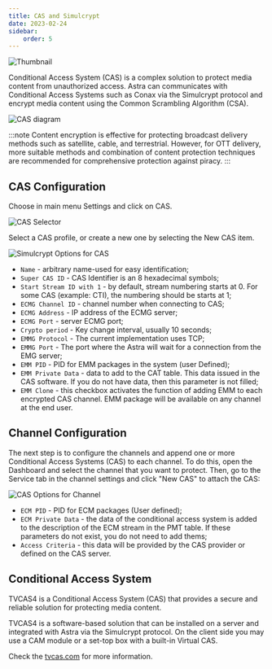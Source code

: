 ```yaml
---
title: CAS and Simulcrypt
date: 2023-02-24
sidebar:
    order: 5
---
```


![Thumbnail](https://cdn.cesbo.com/help/astra/delivery/broadcasting/cas/og-image.png)

Conditional Access System (CAS) is a complex solution to protect media content from unauthorized access. Astra can communicates with Conditional Access Systems such as Conax via the Simulcrypt protocol and encrypt media content using the Common Scrambling Algorithm (CSA).

![CAS diagram](https://cdn.cesbo.com/help/astra/delivery/broadcasting/cas/cas.svg)

:::note
Content encryption is effective for protecting broadcast delivery methods such as satellite, cable, and terrestrial. However, for OTT delivery, more suitable methods and combination of content protection techniques are recommended for comprehensive protection against piracy.
:::

## CAS Configuration

Choose in main menu Settings and click on CAS.

![CAS Selector](https://cdn.cesbo.com/help/astra/delivery/broadcasting/cas/selector.png)

Select a CAS profile, or create a new one by selecting the New CAS item.

![Simulcrypt Options for CAS](https://cdn.cesbo.com/help/astra/delivery/broadcasting/cas/cas-options.png)

- `Name` - arbitrary name-used for easy identification;
- `Super CAS ID` - CAS Identifier is an 8 hexadecimal symbols;
- `Start Stream ID with 1` - by default, stream numbering starts at 0. For some CAS (example: CTI), the numbering should be starts at 1;
- `ECMG Channel ID` - channel number when connecting to CAS;
- `ECMG Address` - IP address of the ECMG server;
- `ECMG Port` - server ECMG port;
- `Crypto period` - Key change interval, usually 10 seconds;
- `EMMG Protocol` - The current implementation uses TCP;
- `EMMG Port` - The port where the Astra will wait for a connection from the EMG server;
- `EMM PID` - PID for EMM packages in the system (user Defined);
- `EMM Private Data` - data to add to the CAT table. This data issued in the CAS software. If you do not have data, then this parameter is not filled;
- `EMM Clone` - this checkbox activates the function of adding EMM to each encrypted CAS channel. EMM package will be available on any channel at the end user.

## Channel Configuration

The next step is to configure the channels and append one or more Conditional Access Systems (CAS) to each channel. To do this, open the Dashboard and select the channel that you want to protect. Then, go to the Service tab in the channel settings and click "New CAS" to attach the CAS:

![CAS Options for Channel](https://cdn.cesbo.com/help/astra/delivery/broadcasting/cas/channel-options.png)

- `ECM PID` - PID for ECM packages (User defined);
- `ECM Private Data` - the data of the conditional access system is added to the description of the ECM stream in the PMT table. If these parameters do not exist, you do not need to add thems;
- `Access Criteria` - this data will be provided by the CAS provider or defined on the CAS server.

## Conditional Access System

TVCAS4 is a Conditional Access System (CAS) that provides a secure and reliable solution for protecting media content.

TVCAS4 is a software-based solution that can be installed on a server and integrated with Astra via the Simulcrypt protocol. On the client side you may use a CAM module or a set-top box with a built-in Virtual CAS.

Check the [tvcas.com](https://tvcas.com/en/) for more information.
